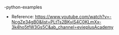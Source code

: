  -python-examples
 - Reference: https://www.youtube.com/watch?v=-NcgZe34gB0&list=PLtTs2BKyiS4C0KLmXx-3k4ho5tfW3Gs5C&ab_channel=evieplusAcademy
